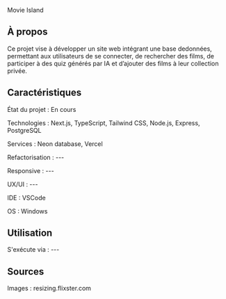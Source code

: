 Movie Island

## À propos

Ce projet vise à développer un site web intégrant une base dedonnées, permettant aux utilisateurs de se connecter, de rechercher des films, de participer à des quiz générés par IA et d’ajouter des films à leur collection privée.

## Caractéristiques

État du projet : En cours

Technologies : Next.js, TypeScript, Tailwind CSS, Node.js, Express, PostgreSQL

Services : Neon database, Vercel

Refactorisation : ---

Responsive : ---

UX/UI : ---

IDE : VSCode

OS : Windows

## Utilisation

S'exécute via : ---

## Sources

Images : resizing.flixster.com
